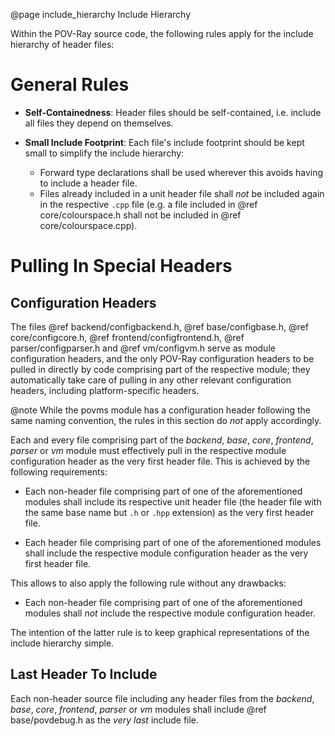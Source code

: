 @page include_hierarchy  Include Hierarchy


Within the POV-Ray source code, the following rules apply for the include hierarchy of header files:


General Rules
=============

  - **Self-Containedness**: Header files should be self-contained, i.e. include all files they depend on themselves.

  - **Small Include Footprint**: Each file's include footprint should be kept small to simplify the include hierarchy:
      - Forward type declarations shall be used wherever this avoids having to include a header file.
      - Files already included in a unit header file shall _not_ be included again in the respective `.cpp` file (e.g. a
        file included in @ref core/colourspace.h shall not be included in @ref core/colourspace.cpp).


Pulling In Special Headers
==========================


Configuration Headers
---------------------

The files @ref backend/configbackend.h, @ref base/configbase.h, @ref core/configcore.h, @ref frontend/configfrontend.h,
@ref parser/configparser.h and @ref vm/configvm.h serve as module configuration headers, and the only POV-Ray
configuration headers to be pulled in directly by code comprising part of the respective module; they automatically
take care of pulling in any other relevant configuration headers, including platform-specific headers.

@note
    While the povms module has a configuration header following the same naming convention, the rules in this
    section do _not_ apply accordingly.

Each and every file comprising part of the _backend_, _base_, _core_, _frontend_, _parser_ or _vm_ module must
effectively pull in the respective module configuration header as the very first header file. This is achieved by the
following requirements:

  - Each non-header file comprising part of one of the aforementioned modules shall include its respective unit header
    file (the header file with the same base name but `.h` or `.hpp` extension) as the very first header file.

  - Each header file comprising part of one of the aforementioned modules shall include the respective module
    configuration header as the very first header file.

This allows to also apply the following rule without any drawbacks:

  - Each non-header file comprising part of one of the aforementioned modules shall _not_ include the respective module
    configuration header.

The intention of the latter rule is to keep graphical representations of the include hierarchy simple.


Last Header To Include
----------------------

Each non-header source file including any header files from the _backend_, _base_, _core_, _frontend_, _parser_ or _vm_
modules shall include @ref base/povdebug.h as the _very last_ include file.
